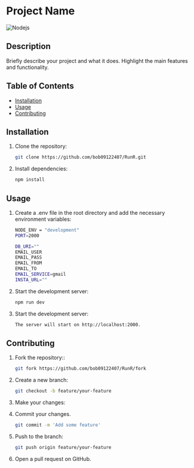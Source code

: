 # Project Name

![Nodejs](https://www.vectorlogo.zone/logos/nodejs/nodejs-ar21.svg)

## Description

Briefly describe your project and what it does. Highlight the main features and functionality.

## Table of Contents

- [Installation](#installation)
- [Usage](#usage)
- [Contributing](#contributing)

## Installation

1. Clone the repository:
   ```sh
   git clone https://github.com/bob09122407/RunR.git

2. Install dependencies:
   ```sh
   npm install

## Usage

1. Create a .env file in the root directory and add the necessary environment variables:
   ```sh
   NODE_ENV = "development"
   PORT=2000

   DB_URI=""
   EMAIL_USER
   EMAIL_PASS
   EMAIL_FROM
   EMAIL_TO
   EMAIL_SERVICE=gmail
   INSTA_URL=""


2. Start the development server:
   ```sh
   npm run dev

3. Start the development server:
   ```sh
   The server will start on http://localhost:2000.


## Contributing
1. Fork the repository::
   ```sh
   git fork https://github.com/bob09122407/RunR/fork

2. Create a new branch:
   ```sh
   git checkout -b feature/your-feature
   
3. Make your changes:
   
4. Commit your changes.
   ```sh
   git commit -m 'Add some feature'

5. Push to the branch:
   ```sh
   git push origin feature/your-feature

6. Open a pull request on GitHub.
